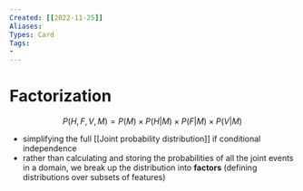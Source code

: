 ```yaml
---
Created: [[2022-11-25]]
Aliases: 
Types: Card
Tags: 
- 
---
```

# Factorization
$$P(H, F, V, M)=P(M)\times P(H|M)\times P(F|M)\times P(V|M)$$
- simplifying the full [[Joint probability distribution]] if conditional independence
- rather than calculating and storing the probabilities of all the joint events in a domain, we break up the distribution into **factors** (defining distributions over subsets of features)